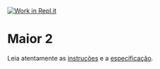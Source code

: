[![Work in Repl.it](https://classroom.github.com/assets/work-in-replit-14baed9a392b3a25080506f3b7b6d57f295ec2978f6f33ec97e36a161684cbe9.svg)](https://classroom.github.com/online_ide?assignment_repo_id=3819143&assignment_repo_type=AssignmentRepo)
# Maior 2

Leia atentamente as [instruções](./instruções.md) e a [especificação](./especificação.md).

